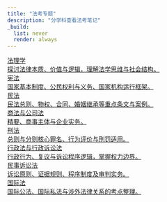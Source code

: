 ```yaml
---
title: "法考专题"
description: "分学科查看法考笔记"
_build:
  list: never
  render: always
---
```


<div class="law-list">

<a href="/posts/theory/" class="law-card">
  <div class="law-title">法理学</div>
  <div class="law-desc">探讨法律本质、价值与逻辑，理解法学思维与社会结构。</div>
</a>

<a href="/posts/constitution/" class="law-card">
  <div class="law-title">宪法</div>
  <div class="law-desc">国家基本制度、公民权利与义务、国家机构运行框架。</div>
</a>

<a href="/posts/civil/" class="law-card">
  <div class="law-title">民法</div>
  <div class="law-desc">民法总则、物权、合同、婚姻继承等重点条文与案例。</div>
</a>

<a href="/posts/commercial/" class="law-card">
  <div class="law-title">商法与公司法</div>
  <div class="law-desc">精要、商事主体与企业实务。</div>
</a>

<a href="/posts/criminal/" class="law-card">
  <div class="law-title">刑法</div>
  <div class="law-desc">总则与分则核心罪名、行为评价与刑罚适用。</div>
</a>

<a href="/posts/administrative/" class="law-card">
  <div class="law-title">行政法与行政诉讼法</div>
  <div class="law-desc">行政行为、复议与诉讼程序逻辑，掌握权力边界。</div>
</a>

<a href="/posts/civil-procedure/" class="law-card">
  <div class="law-title">民事诉讼法</div>
  <div class="law-desc">诉讼原则、证据规则、程序制度及审判实务。</div>
</a>

<a href="/posts/international/" class="law-card">
  <div class="law-title">国际法</div>
  <div class="law-desc">国际公法、国际私法与涉外法律关系的考点整理。</div>
</a>

</div>